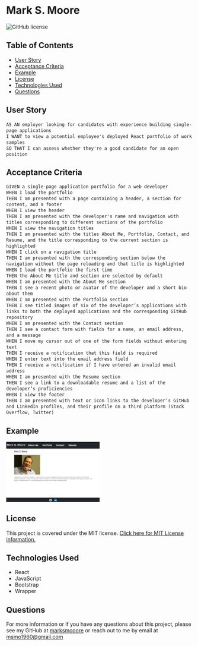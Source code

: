 # Mark S. Moore
![GitHub license](https://img.shields.io/badge/License-MIT-blue.svg)

## 

## Table of Contents
* [User Story](#User-Story)
* [Acceptance Criteria](#Acceptance-Criteria)
* [Example](#Example)
* [License](#License)
* [Technologies Used](#Technologies-Used)
* [Questions](#Questions)

## User Story
    AS AN employer looking for candidates with experience building single-page applications
    I WANT to view a potential employee's deployed React portfolio of work samples
    SO THAT I can assess whether they're a good candidate for an open position 

## Acceptance Criteria
    GIVEN a single-page application portfolio for a web developer
    WHEN I load the portfolio
    THEN I am presented with a page containing a header, a section for content, and a footer
    WHEN I view the header
    THEN I am presented with the developer's name and navigation with titles corresponding to different sections of the portfolio
    WHEN I view the navigation titles
    THEN I am presented with the titles About Me, Portfolio, Contact, and Resume, and the title corresponding to the current section is highlighted
    WHEN I click on a navigation title
    THEN I am presented with the corresponding section below the navigation without the page reloading and that title is highlighted
    WHEN I load the portfolio the first time
    THEN the About Me title and section are selected by default
    WHEN I am presented with the About Me section
    THEN I see a recent photo or avatar of the developer and a short bio about them
    WHEN I am presented with the Portfolio section
    THEN I see titled images of six of the developer’s applications with links to both the deployed applications and the corresponding GitHub repository
    WHEN I am presented with the Contact section
    THEN I see a contact form with fields for a name, an email address, and a message
    WHEN I move my cursor out of one of the form fields without entering text
    THEN I receive a notification that this field is required
    WHEN I enter text into the email address field
    THEN I receive a notification if I have entered an invalid email address
    WHEN I am presented with the Resume section
    THEN I see a link to a downloadable resume and a list of the developer’s proficiencies
    WHEN I view the footer
    THEN I am presented with text or icon links to the developer’s GitHub and LinkedIn profiles, and their profile on a third platform (Stack Overflow, Twitter)

## Example

<img src="./src/docs/React-Portfolio-Image.jpg" style="width: 50%; height=auto;">

## License
This project is covered under the MIT license.
[Click here for MIT License information.](https://mit-license.org/)

## Technologies Used
* React
* JavaScript
* Bootstrap
* Wrapper

## Questions
For more information or if you have any questions about this project, please see my GitHub at [marksmooore](https://github.com/marksmoore) or reach out to me by email at msmo1960@gmail.com
